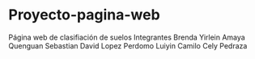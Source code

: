 # Proyecto-pagina-web
Página web de clasifiación de suelos
Integrantes
Brenda Yirlein Amaya Quenguan
Sebastian David Lopez Perdomo
Luiyin Camilo Cely Pedraza